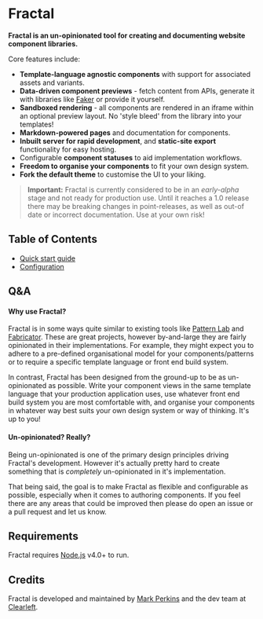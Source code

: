 # Fractal

**Fractal is an un-opinionated tool for creating and documenting website component libraries.**

Core features include:

* **Template-language agnostic components** with support for associated assets and variants.
* **Data-driven component previews** - fetch content from APIs, generate it with libraries like [Faker](https://github.com/marak/Faker.js/) or provide it yourself.
* **Sandboxed rendering** - all components are rendered in an iframe within an optional preview layout. No 'style bleed' from the library into your templates!
* **Markdown-powered pages** and documentation for components.
* **Inbuilt server for rapid development**, and **static-site export** functionality for easy hosting.
* Configurable **component statuses** to aid implementation workflows.
* **Freedom to organise your components** to fit your own design system.
* **Fork the default theme** to customise the UI to your liking.

> **Important:** Fractal is currently considered to be in an _early-alpha_ stage and not ready for production use. Until it reaches a 1.0 release there may be breaking changes in point-releases, as well as out-of date or incorrect documentation. Use at your own risk!

## Table of Contents

* [Quick start guide](/docs/quick-start.md)
* [Configuration](/docs/configuration.md)

## Q&A

#### Why use Fractal?

Fractal is in some ways quite similar to existing tools like [Pattern Lab](http://patternlab.io/) and [Fabricator](http://fbrctr.github.io/). These are great projects, however by-and-large they are fairly opinionated in their implementations. For example, they might expect you to adhere to a pre-defined organisational model for your components/patterns or to require a specific template language or front end build system.

In contrast, Fractal has been designed from the ground-up to be as un-opinionated as possible. Write your component views in the same template language that your production application uses, use whatever front end build system you are most comfortable with, and organise your components in whatever way best suits your own design system or way of thinking. It's up to you!

#### Un-opinionated? Really?

Being un-opinionated is one of the primary design principles driving Fractal's development. However it's actually pretty hard to create something that is _completely_ un-opinionated in it's implementation.

That being said, the goal is to make Fractal as flexible and configurable as possible, especially when it comes to authoring components. If you feel there are any areas that could be improved then please do open an issue or a pull request and let us know.

## Requirements

Fractal requires [Node.js](https://nodejs.org) v4.0+ to run.

## Credits

Fractal is developed and maintained by [Mark Perkins](http://github.com/allmarkedup) and the dev team at [Clearleft](http://clearleft.com).
